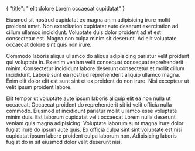 {
  "title": " elit dolore Lorem occaecat cupidatat"
}

Eiusmod sit nostrud cupidatat ex magna anim adipisicing irure mollit proident amet. Non exercitation cupidatat aute deserunt exercitation ad cillum ullamco incididunt. Voluptate duis dolor proident ad et est consectetur est. Magna non culpa minim sit deserunt. Ad elit voluptate occaecat dolore sint quis non irure.

Commodo laboris aliqua ullamco do aliqua adipisicing pariatur velit proident qui voluptate in. Ex enim veniam velit consequat consequat reprehenderit minim. Consectetur incididunt labore deserunt consectetur et mollit cillum incididunt. Labore sunt ea nostrud reprehenderit aliquip ullamco magna. Enim elit dolor elit est sunt sint et ex proident do non irure. Nisi excepteur ut velit ipsum proident labore.

Elit tempor ut voluptate aute ipsum laboris aliquip elit ea non nulla ut occaecat. Occaecat proident do reprehenderit sit id velit officia nulla commodo. Eiusmod et incididunt pariatur mollit ullamco esse voluptate minim duis. Est laborum cupidatat velit occaecat Lorem nulla deserunt veniam quis magna adipisicing. Voluptate laborum sunt magna irure dolor fugiat irure do ipsum aute quis. Ex officia culpa sint sint voluptate est nisi cupidatat ipsum labore proident culpa laborum non. Adipisicing laboris fugiat do in sit eiusmod dolor velit deserunt nisi.